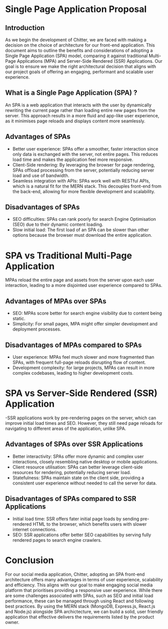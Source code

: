 # Single Page Application Proposal

## Introduction

As we begin the development of Chitter, we are faced with making a decision on the choice of architecture for our front-end application. This document aims to outline the benefits and considerations of adopting a Single Page Application (SPA) model, comparing it against traditional Multi-Page Applications (MPA) and Server-Side Rendered (SSR) Applications. Our goal is to ensure we make the right architectural decision that aligns with our project goals of offering an engaging, performant and scalable user experience.

## What is a Single Page Application (SPA) ?

An SPA is a web application that interacts with the user by dynamically rewriting the current page rather than loading entire new pages from the server. This approach results in a more fluid and app-like user experience, as it minimises page reloads and displays content more seamlessly.

## Advantages of SPAs

- Better user experience: SPAs offer a smoother, faster interaction since only data is exchanged with the server, not entire pages. This reduces load time and makes the application feel more responsive.
- Client-Side rendering: By leveraging the browser for page rendering, SPAs offload processing from the server, potentially reducing server load and use of bandwidth.
- Seamless integration with APIs: SPAs work well with RESTful APIs, which is a natural fit for the MERN stack. This decouples front-end from the back-end, allowing for more flexible development and scalability.

## Disadvantages of SPAs

- SEO difficulties: SPAs can rank poorly for search Engine Optimisation (SEO) due to their dynamic content loading.
- Slow initial load: The first load of an SPA can be slower than other options because the browser must download the entire application.

# SPA vs Traditional Multi-Page Application

MPAs reload the entire page and assets from the server upon each user interaction, leading to a more disjointed user experience compared to SPAs.

## Advantages of MPAs over SPAs

- SEO: MPAs score better for search engine visibility due to content being static.
- Simplicity: For small pages, MPA might offer simpler development and deployment processes.

## Disadvantages of MPAs compared to SPAs

- User experience: MPAs feel much slower and more fragmented than SPAs, with frequent full-page reloads disrupting flow of content.
- Development complexity: for large projects, MPAs can result in more complex codebases, leading to higher development costs.

# SPA vs Server-Side Rendered (SSR) Application

-SSR applications work by pre-rendering pages on the server, which can improve initial load times and SEO. However, they still need page reloads for navigating to different areas of the application, unlike SPA.

## Advantages of SPAs over SSR Applications

- Better interactivity: SPAs offer more dynamic and complex user interactions, closely resembling native desktop or mobile applications.
- Client resource utilisation: SPAs can better leverage client-side resources for rendering, potentially reducing server load.
- Statefulness: SPAs maintain state on the client side, providing a consistent user experience without needed to call the server for data.

## Disadvantages of SPAs compared to SSR Applications

- Initial load time: SSR offers fater initial page loads by sending pre-rendered HTML to the browser, which benefits users with slower internet connections.
- SEO: SSR applications offer better SEO capabilities by serving fully rendered pages to search engine crawlers.

# Conclusion

For our social media application, Chitter, adopting an SPA front-end architecture offers many advantages in terms of user experience, scalability and efficiency. This aligns with our goal to make engaging social media platform that prioritises providing a responsive user experience. While there are some challenges associated with SPAs, such as SEO and initial load performance, these can be managed through using React and following best practices. By using the MERN stack (MongoDB, Express.js, React.js and Node.js) alongside SPA archictecture, we can build a solid, user friendly application that effective delivers the requirements listed by the product owner.
